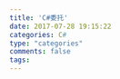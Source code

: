 ```yaml
---
title: 'C#委托'
date: 2017-07-28 19:15:22
categories: C#
type: "categories"
comments: false
tags:
---
```

